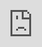 ```yaml
---
permalink: /tech_blogs/
title: "Technical Blogs"
author_profile: false
redirect_from: 
  - /md/
  - /markdown.html
---
```


<iframe 
  src="https://wenhangao21.github.io/blogs/blogs.html" 
  width="100%" 
  height="100%" 
  style="border:none; position:absolute; top:0; left:0; bottom:0; right:0;"></iframe>






